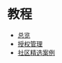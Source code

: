 ﻿# 教程

- [总览](/docs/tutorial/overview)
- [授权管理](/docs/tutorial/authorization-management)
- [社区精选案例](/docs/tutorial/awesome-community-cases)
